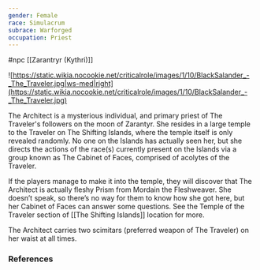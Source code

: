 ```yaml
---
gender: Female
race: Simulacrum
subrace: Warforged
occupation: Priest
---
```

 #npc [[Zarantryr (Kythri)]]

![https://static.wikia.nocookie.net/criticalrole/images/1/10/BlackSalander_-_The_Traveler.jpg|ws-med|right](https://static.wikia.nocookie.net/criticalrole/images/1/10/BlackSalander_-_The_Traveler.jpg)

The Architect is a mysterious individual, and primary priest of The Traveler's followers on the moon of Zarantyr. She resides in a large temple to the Traveler on The Shifting Islands, where the temple itself is only revealed randomly. No one on the Islands has actually seen her, but she directs the actions of the race(s) currently present on the Islands via a group known as The Cabinet of Faces, comprised of acolytes of the Traveler.

If the players manage to make it into the temple, they will discover that The Architect is actually fleshy Prism from Mordain the Fleshweaver. She doesn’t speak, so there’s no way for them to know how she got here, but her Cabinet of Faces can answer some questions. See the Temple of the Traveler section of [[The Shifting Islands]] location for more.

The Architect carries two scimitars (preferred weapon of The Traveler) on her waist at all times.

### References
